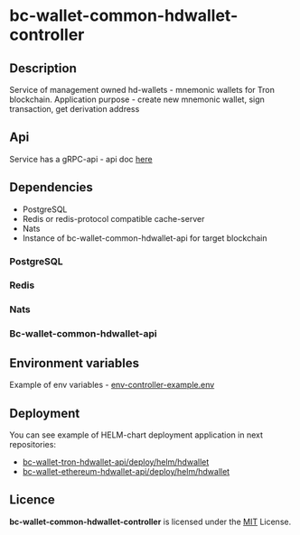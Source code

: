 # bc-wallet-common-hdwallet-controller

## Description

Service of management owned hd-wallets - mnemonic wallets for Tron blockchain. 
Application purpose - create new mnemonic wallet, sign transaction, get derivation address

## Api

Service has a gRPC-api - api doc [here](docs/api/controller_proto.md)

## Dependencies
* PostgreSQL
* Redis or redis-protocol compatible cache-server
* Nats
* Instance of bc-wallet-common-hdwallet-api for target blockchain

### PostgreSQL

### Redis

### Nats

### Bc-wallet-common-hdwallet-api

## Environment variables
Example of env variables - [env-controller-example.env](./env-controller-example.env)

## Deployment

You can see example of HELM-chart deployment application in next repositories:
* [bc-wallet-tron-hdwallet-api/deploy/helm/hdwallet](https://github.com/crypto-bundle/bc-wallet-tron-hdwallet/tree/develop/deploy/helm/hdwallet)
* [bc-wallet-ethereum-hdwallet-api/deploy/helm/hdwallet](https://github.com/crypto-bundle/bc-wallet-ethereum-hdwallet/tree/develop/deploy/helm/hdwallet)


## Licence

**bc-wallet-common-hdwallet-controller** is licensed under the [MIT](./LICENSE) License.